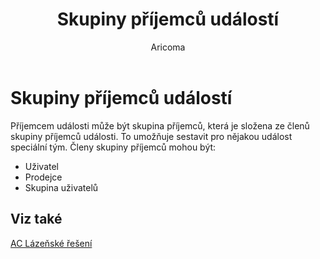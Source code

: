 ﻿---
    title: "Skupiny příjemců událostí"
    author: Aricoma
    ms.date: 04/30/2018
    ms.topic: article
    ms.prod: dynamics-nav-2017
    ms.contentlocale: cs-cz
    ms.lasthandoff: 04/30/2018
---

# Skupiny příjemců událostí
Příjemcem události může být skupina příjemců, která je složena ze členů skupiny příjemců události. To umožňuje sestavit pro nějakou událost speciální tým. Členy skupiny příjemců mohou být:
-	Uživatel
-	Prodejce
-	Skupina uživatelů

## <a name="see-also"></a>Viz také
[AC Lázeňské řešení](spa-solution.md)